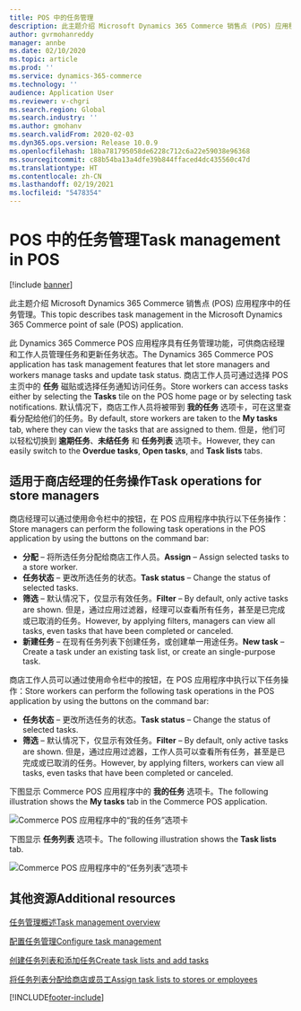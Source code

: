 ```yaml
---
title: POS 中的任务管理
description: 此主题介绍 Microsoft Dynamics 365 Commerce 销售点 (POS) 应用程序中的任务管理。
author: gvrmohanreddy
manager: annbe
ms.date: 02/10/2020
ms.topic: article
ms.prod: ''
ms.service: dynamics-365-commerce
ms.technology: ''
audience: Application User
ms.reviewer: v-chgri
ms.search.region: Global
ms.search.industry: ''
ms.author: gmohanv
ms.search.validFrom: 2020-02-03
ms.dyn365.ops.version: Release 10.0.9
ms.openlocfilehash: 18ba781795058de6228c712c6a22e59038e96368
ms.sourcegitcommit: c88b54ba13a4dfe39b844ffaced4dc435560c47d
ms.translationtype: HT
ms.contentlocale: zh-CN
ms.lasthandoff: 02/19/2021
ms.locfileid: "5478354"
---
```

# <a name="task-management-in-pos"></a><span data-ttu-id="346ea-103">POS 中的任务管理</span><span class="sxs-lookup"><span data-stu-id="346ea-103">Task management in POS</span></span>

[!include [banner](includes/banner.md)]

<span data-ttu-id="346ea-104">此主题介绍 Microsoft Dynamics 365 Commerce 销售点 (POS) 应用程序中的任务管理。</span><span class="sxs-lookup"><span data-stu-id="346ea-104">This topic describes task management in the Microsoft Dynamics 365 Commerce point of sale (POS) application.</span></span>

<span data-ttu-id="346ea-105">此 Dynamics 365 Commerce POS 应用程序具有任务管理功能，可供商店经理和工作人员管理任务和更新任务状态。</span><span class="sxs-lookup"><span data-stu-id="346ea-105">The Dynamics 365 Commerce POS application has task management features that let store managers and workers manage tasks and update task status.</span></span> <span data-ttu-id="346ea-106">商店工作人员可通过选择 POS 主页中的 **任务** 磁贴或选择任务通知访问任务。</span><span class="sxs-lookup"><span data-stu-id="346ea-106">Store workers can access tasks either by selecting the **Tasks** tile on the POS home page or by selecting task notifications.</span></span> <span data-ttu-id="346ea-107">默认情况下，商店工作人员将被带到 **我的任务** 选项卡，可在这里查看分配给他们的任务。</span><span class="sxs-lookup"><span data-stu-id="346ea-107">By default, store workers are taken to the **My tasks** tab, where they can view the tasks that are assigned to them.</span></span> <span data-ttu-id="346ea-108">但是，他们可以轻松切换到 **逾期任务**、**未结任务** 和 **任务列表** 选项卡。</span><span class="sxs-lookup"><span data-stu-id="346ea-108">However, they can easily switch to the **Overdue tasks**, **Open tasks**, and **Task lists** tabs.</span></span>

## <a name="task-operations-for-store-managers"></a><span data-ttu-id="346ea-109">适用于商店经理的任务操作</span><span class="sxs-lookup"><span data-stu-id="346ea-109">Task operations for store managers</span></span>

<span data-ttu-id="346ea-110">商店经理可以通过使用命令栏中的按钮，在 POS 应用程序中执行以下任务操作：</span><span class="sxs-lookup"><span data-stu-id="346ea-110">Store managers can perform the following task operations in the POS application by using the buttons on the command bar:</span></span>

- <span data-ttu-id="346ea-111">**分配** – 将所选任务分配给商店工作人员。</span><span class="sxs-lookup"><span data-stu-id="346ea-111">**Assign** – Assign selected tasks to a store worker.</span></span>
- <span data-ttu-id="346ea-112">**任务状态** – 更改所选任务的状态。</span><span class="sxs-lookup"><span data-stu-id="346ea-112">**Task status** – Change the status of selected tasks.</span></span>
- <span data-ttu-id="346ea-113">**筛选** – 默认情况下，仅显示有效任务。</span><span class="sxs-lookup"><span data-stu-id="346ea-113">**Filter** – By default, only active tasks are shown.</span></span> <span data-ttu-id="346ea-114">但是，通过应用过滤器，经理可以查看所有任务，甚至是已完成或已取消的任务。</span><span class="sxs-lookup"><span data-stu-id="346ea-114">However, by applying filters, managers can view all tasks, even tasks that have been completed or canceled.</span></span>
- <span data-ttu-id="346ea-115">**新建任务** – 在现有任务列表下创建任务，或创建单一用途任务。</span><span class="sxs-lookup"><span data-stu-id="346ea-115">**New task** – Create a task under an existing task list, or create an single-purpose task.</span></span>

<span data-ttu-id="346ea-116">商店工作人员可以通过使用命令栏中的按钮，在 POS 应用程序中执行以下任务操作：</span><span class="sxs-lookup"><span data-stu-id="346ea-116">Store workers can perform the following task operations in the POS application by using the buttons on the command bar:</span></span>

- <span data-ttu-id="346ea-117">**任务状态** – 更改所选任务的状态。</span><span class="sxs-lookup"><span data-stu-id="346ea-117">**Task status** – Change the status of selected tasks.</span></span>
- <span data-ttu-id="346ea-118">**筛选** – 默认情况下，仅显示有效任务。</span><span class="sxs-lookup"><span data-stu-id="346ea-118">**Filter** – By default, only active tasks are shown.</span></span> <span data-ttu-id="346ea-119">但是，通过应用过滤器，工作人员可以查看所有任务，甚至是已完成或已取消的任务。</span><span class="sxs-lookup"><span data-stu-id="346ea-119">However, by applying filters, workers can view all tasks, even tasks that have been completed or canceled.</span></span>

<span data-ttu-id="346ea-120">下图显示 Commerce POS 应用程序中的 **我的任务** 选项卡。</span><span class="sxs-lookup"><span data-stu-id="346ea-120">The following illustration shows the **My tasks** tab in the Commerce POS application.</span></span>

![Commerce POS 应用程序中的“我的任务”选项卡](media/POS-task-management.png)

<span data-ttu-id="346ea-122">下图显示 **任务列表** 选项卡。</span><span class="sxs-lookup"><span data-stu-id="346ea-122">The following illustration shows the **Task lists** tab.</span></span>

![Commerce POS 应用程序中的“任务列表”选项卡](media/POS-task-lists-management.png)

## <a name="additional-resources"></a><span data-ttu-id="346ea-124">其他资源</span><span class="sxs-lookup"><span data-stu-id="346ea-124">Additional resources</span></span>

[<span data-ttu-id="346ea-125">任务管理概述</span><span class="sxs-lookup"><span data-stu-id="346ea-125">Task management overview</span></span>](task-mgmt-overview.md)

[<span data-ttu-id="346ea-126">配置任务管理</span><span class="sxs-lookup"><span data-stu-id="346ea-126">Configure task management</span></span>](task-mgmt-configure.md)

[<span data-ttu-id="346ea-127">创建任务列表和添加任务</span><span class="sxs-lookup"><span data-stu-id="346ea-127">Create task lists and add tasks</span></span>](task-mgmt-create-lists.md)

[<span data-ttu-id="346ea-128">将任务列表分配给商店或员工</span><span class="sxs-lookup"><span data-stu-id="346ea-128">Assign task lists to stores or employees</span></span>](task-mgmt-assign-lists.md)


[!INCLUDE[footer-include](../includes/footer-banner.md)]
